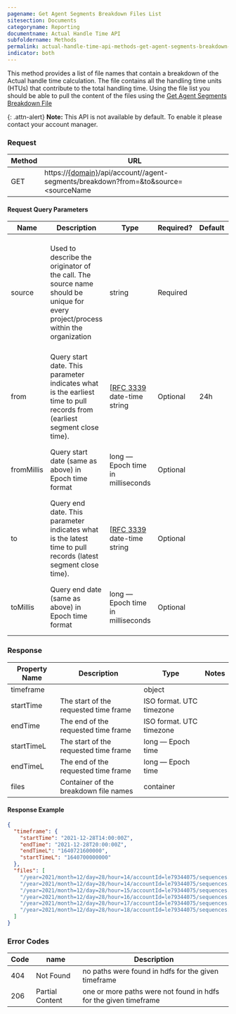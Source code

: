 ```yaml
---
pagename: Get Agent Segments Breakdown Files List
sitesection: Documents
categoryname: Reporting
documentname: Actual Handle Time API
subfoldername: Methods
permalink: actual-handle-time-api-methods-get-agent-segments-breakdown-files-list.html
indicator: both
---
```


This method provides a list of file names that contain a breakdown of the Actual handle time calculation. The file contains all the handling time units (HTUs) that contribute to the total handling time.
Using the file list you should be able to pull the content of the files using the [Get Agent Segments Breakdown File](actual-handle-time-api-methods-get-agent-segments-breakdown-file.html) 

{: .attn-alert}
**Note:** This API is not available by default. To enable it please contact your account manager.

### Request

| Method | URL                                                                                                                                                  |
|--------|------------------------------------------------------------------------------------------------------------------------------------------------------|
| GET    | https://[{domain}](/agent-domain-domain-api.html)/api/account/<accountId>/agent-segments/breakdown?from=<timestamp>&to<timestamp>&source=<sourceName |

#### Request Query Parameters

| Name       | Description                                                                                                                     | Type                                                              | Required? | Default | Notes                                                                                                          |
|------------|---------------------------------------------------------------------------------------------------------------------------------|-------------------------------------------------------------------|-----------|---------|----------------------------------------------------------------------------------------------------------------|
| source     | Used to describe the originator of the call. The source name should be unique for every project/process within the organization | string                                                            | Required  |         | Source name should be up to 20 characters. Must match the following regex: ^[a-zA-Z0-9_]+$ Example: LP_AgentUI |
| from       | Query start date. This parameter indicates what is the earliest time to pull records from (earliest segment close time).        | [[RFC 3339](https://tools.ietf.org/html/rfc3339) date-time string | Optional  | 24h     | No more than 1 month in the past                                                                               |
| fromMillis | Query start date (same as above) in Epoch time format                                                                           | long — Epoch time in milliseconds                                 | Optional  |         | If provided, “from” element should not be provided                                                             |
| to         | Query end date. This parameter indicates what is the latest time to pull records (latest segment close time).                   | [[RFC 3339](https://tools.ietf.org/html/rfc3339) date-time string | Optional  |         | Maximum 1 week timeframe in a single request                                                                   |
| toMillis   | Query end date (same as above) in Epoch time format                                                                             | long — Epoch time in milliseconds                                 | Optional  |         | If provided, “to” element should not be provided                                                               |

### Response

| Property Name | Description                           | Type                     | Notes |
|---------------|---------------------------------------|--------------------------|-------|
| timeframe     |                                       | object                   |       |
| startTime     | The start of the requested time frame | ISO format. UTC timezone |       |
| endTime       | The end of the requested time frame   | ISO format. UTC timezone |       |
| startTimeL    | The start of the requested time frame | long — Epoch time        |       |
| endTimeL      | The end of the requested time frame   | long — Epoch time        |       |
| files         | Container of the breakdown file names | container                |       |

#### Response Example

```json
{
  "timeframe": {
    "startTime": "2021-12-28T14:00:00Z",
    "endTime": "2021-12-28T20:00:00Z",
    "endTimeL": "1640721600000",
    "startTimeL": "1640700000000"
  },
  "files": [
    "/year=2021/month=12/day=28/hour=14/accountId=le79344075/sequences.1642602416000.20220117180636.00053.json.gz",
    "/year=2021/month=12/day=28/hour=14/accountId=le79344075/sequences.1642602416000.20220117180636.00054.json.gz",
    "/year=2021/month=12/day=28/hour=15/accountId=le79344075/sequences.1642602416000.20220117180636.00055.json.gz",
    "/year=2021/month=12/day=28/hour=16/accountId=le79344075/sequences.1642602416000.20220117180636.00056.json.gz",
    "/year=2021/month=12/day=28/hour=17/accountId=le79344075/sequences.1642602416000.20220117180636.00057.json.gz",
    "/year=2021/month=12/day=28/hour=18/accountId=le79344075/sequences.1642351557575.20220116114557.00004.json.gz"
  ]
}
```

### Error Codes

| Code | name            | Description                                                      |
|------|-----------------|------------------------------------------------------------------|
| 404  | Not Found       | no paths were found in hdfs for the given timeframe              |
| 206  | Partial Content | one or more paths were not found in hdfs for the given timeframe |
